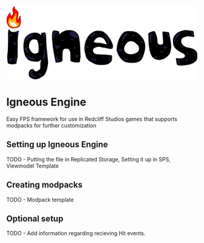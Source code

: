 ![igneousmain](assets/logo/igneous.png)

# Igneous Engine

Easy FPS framework for use in Redcliff Studios games that supports modpacks for further customization

## Setting up Igneous Engine

TODO - Putting the file in Replicated Storage, Setting it up in SPS, Viewmodel Template

## Creating modpacks

TODO - Modpack template

## Optional setup

TODO - Add information regarding recieving Hit events.
